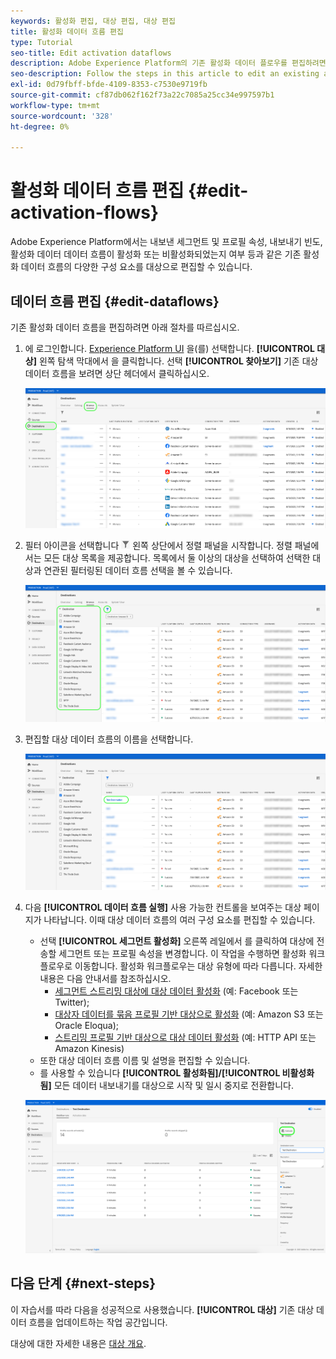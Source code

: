 ```yaml
---
keywords: 활성화 편집, 대상 편집, 대상 편집
title: 활성화 데이터 흐름 편집
type: Tutorial
seo-title: Edit activation dataflows
description: Adobe Experience Platform의 기존 활성화 데이터 플로우를 편집하려면 이 문서의 단계를 따르십시오.
seo-description: Follow the steps in this article to edit an existing activation dataflow in Adobe Experience Platform.
exl-id: 0d79fbff-bfde-4109-8353-c7530e9719fb
source-git-commit: cf87db062f162f73a22c7085a25cc34e997597b1
workflow-type: tm+mt
source-wordcount: '328'
ht-degree: 0%

---
```


# 활성화 데이터 흐름 편집 {#edit-activation-flows}

Adobe Experience Platform에서는 내보낸 세그먼트 및 프로필 속성, 내보내기 빈도, 활성화 데이터 데이터 흐름이 활성화 또는 비활성화되었는지 여부 등과 같은 기존 활성화 데이터 흐름의 다양한 구성 요소를 대상으로 편집할 수 있습니다.

## 데이터 흐름 편집 {#edit-dataflows}

기존 활성화 데이터 흐름을 편집하려면 아래 절차를 따르십시오.

1. 에 로그인합니다. [Experience Platform UI](https://platform.adobe.com/) 을(를) 선택합니다. **[!UICONTROL 대상]** 왼쪽 탐색 막대에서 을 클릭합니다. 선택 **[!UICONTROL 찾아보기]** 기존 대상 데이터 흐름을 보려면 상단 헤더에서 클릭하십시오.

   ![찾아보기 대상](../assets/ui/edit-activation/browse-destinations.png)

2. 필터 아이콘을 선택합니다 ![Filter-icon](../assets/ui/edit-activation/filter.png) 왼쪽 상단에서 정렬 패널을 시작합니다. 정렬 패널에서는 모든 대상 목록을 제공합니다. 목록에서 둘 이상의 대상을 선택하여 선택한 대상과 연관된 필터링된 데이터 흐름 선택을 볼 수 있습니다.

   ![필터 대상](../assets/ui/edit-activation/filter-destinations.png)

3. 편집할 대상 데이터 흐름의 이름을 선택합니다.

   ![Select destination](../assets/ui/edit-activation/destination-select.png)

4. 다음 **[!UICONTROL 데이터 흐름 실행]** 사용 가능한 컨트롤을 보여주는 대상 페이지가 나타납니다. 이때 대상 데이터 흐름의 여러 구성 요소를 편집할 수 있습니다.

   * 선택 **[!UICONTROL 세그먼트 활성화]** 오른쪽 레일에서 를 클릭하여 대상에 전송할 세그먼트 또는 프로필 속성을 변경합니다. 이 작업을 수행하면 활성화 워크플로우로 이동합니다. 활성화 워크플로우는 대상 유형에 따라 다릅니다. 자세한 내용은 다음 안내서를 참조하십시오.
      * [세그먼트 스트리밍 대상에 대상 데이터 활성화](./activate-segment-streaming-destinations.md) (예: Facebook 또는 Twitter);
      * [대상자 데이터를 묶음 프로필 기반 대상으로 활성화](./activate-batch-profile-destinations.md) (예: Amazon S3 또는 Oracle Eloqua);
      * [스트리밍 프로필 기반 대상으로 대상 데이터 활성화](./activate-streaming-profile-destinations.md) (예: HTTP API 또는 Amazon Kinesis)
   * 또한 대상 데이터 흐름 이름 및 설명을 편집할 수 있습니다.
   * 를 사용할 수 있습니다 **[!UICONTROL 활성화됨]/[!UICONTROL 비활성화됨]** 모든 데이터 내보내기를 대상으로 시작 및 일시 중지로 전환합니다.

   ![Destination details](../assets/ui/edit-activation/destination-details.png)

## 다음 단계 {#next-steps}

이 자습서를 따라 다음을 성공적으로 사용했습니다. **[!UICONTROL 대상]** 기존 대상 데이터 흐름을 업데이트하는 작업 공간입니다.

대상에 대한 자세한 내용은 [대상 개요](../catalog/overview.md).
